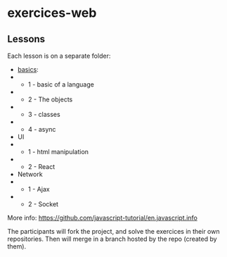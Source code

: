 # exercices-web

## Lessons

Each lesson is on a separate folder:
* [basics](lessons/basics):
*   * 1 - basic of a language
*   * 2 - The objects
*   * 3 - classes
*   * 4 - async
* UI
*   * 1 - html manipulation
*   * 2 - React
* Network
*   * 1 - Ajax
*   * 2 - Socket


More info:
https://github.com/javascript-tutorial/en.javascript.info

The participants will fork the project, and solve the exercices in their own repositories. Then will merge in a branch hosted by the repo (created by them).
